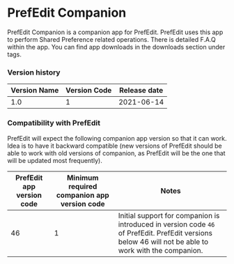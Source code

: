 # PrefEdit Companion #

PrefEdit Companion is a companion app for PrefEdit. PrefEdit uses this app to perform Shared Preference related operations. There is detailed F.A.Q within the app. You can find app downloads in the downloads section under tags.

### Version history ###

| Version Name | Version Code | Release date |
|--------------|--------------|--------------|
| 1.0 | 1 | 2021-06-14 |

### Compatibility with PrefEdit ###

PrefEdit will expect the following companion app version so that it can work. Idea is to have it backward compatible (new versions of PrefEdit should be able to work with old versions of companion, as PrefEdit will be the one that will be updated most frequently).

| PrefEdit app version code | Minimum required companion app version code | Notes |
|---------------------------|---------------------------------------------|-------|
| 46 | 1 | Initial support for companion is introduced in version code `46` of PrefEdit. PrefEdit versions below 46 will not be able to work with the companion. |